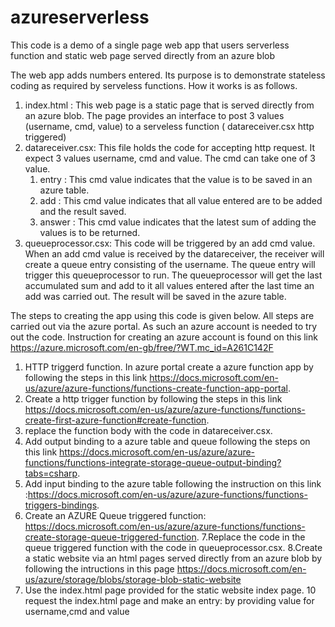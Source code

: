 # azureserverless
This code is a demo of a single page web app that users serverless function and static web page served directly from an azure blob 

The web app adds numbers entered. Its purpose is to demonstrate stateless coding as required by serveless functions. How it works is as follows.
1. index.html : This web page is a static page that is served directly from an azure blob. The page provides an interface to post 3 values (username, cmd, value) to a serveless function ( datareceiver.csx http triggered)
2. datareceiver.csx: This file holds the code for accepting http request. It expect 3 values username, cmd and value. The cmd can take one of 3 value. 
   1. entry : This cmd value indicates that the value is to be saved in an azure table.
   2. add : This cmd value indicates that all value entered are to be added and the result saved.
   3. answer : This cmd value indicates that the latest sum of adding the values is to be returned.
3. queueprocessor.csx: This code will be triggered by an add cmd value. When an add cmd value is received by the datareceiver, the receiver will create a queue entry consisting of the username. The queue entry will trigger this queueprocessor to run. The queueprocessor will get the last accumulated sum and add to it all values entered after the last time an add was carried out. The result will be saved in the azure table.

The steps to creating the app using this code is given below. All steps are carried out via the azure portal. As such an azure account is needed to try out the code. Instruction for creating an azure account is found on this link https://azure.microsoft.com/en-gb/free/?WT.mc_id=A261C142F

1. HTTP triggerd function. In azure portal create a azure function app by following the steps in this link https://docs.microsoft.com/en-us/azure/azure-functions/functions-create-function-app-portal.
2. Create a http trigger function by following the steps in this link https://docs.microsoft.com/en-us/azure/azure-functions/functions-create-first-azure-function#create-function.
3. replace the function body with the code in datareceiver.csx.
4. Add output binding to a azure table and queue following the steps on this link https://docs.microsoft.com/en-us/azure/azure-functions/functions-integrate-storage-queue-output-binding?tabs=csharp.
5. Add input binding to the azure table following the instruction on this link :https://docs.microsoft.com/en-us/azure/azure-functions/functions-triggers-bindings.
6. Create an AZURE Queue triggered function: https://docs.microsoft.com/en-us/azure/azure-functions/functions-create-storage-queue-triggered-function.
7.Replace the code in the queue triggered function with the code in queueprocessor.csx.
8.Create a static website via an html pages served directly from an azure blob by following the intructions in this page https://docs.microsoft.com/en-us/azure/storage/blobs/storage-blob-static-website
9. Use the index.html page provided for the static website index page.
10 request the index.html page and make an entry: by providing value for username,cmd and value

  
